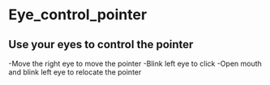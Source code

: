 # Eye_control_pointer
Use your eyes to control the pointer
--
-Move the right eye to move the pointer 
-Blink left eye to click 
-Open mouth and blink left eye to relocate the pointer 
